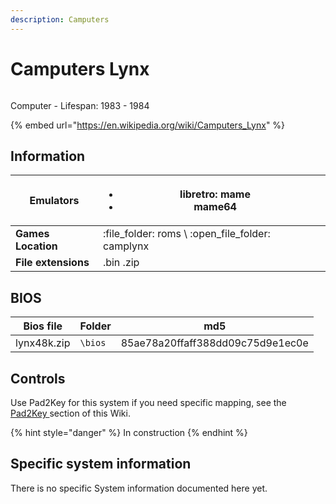 ```yaml
---
description: Camputers
---
```


# Camputers Lynx

<figure><img src="https://i.imgur.com/QIX6oYa.png" alt=""><figcaption></figcaption></figure>

Computer - Lifespan: 1983 - 1984

{% embed url="https://en.wikipedia.org/wiki/Camputers_Lynx" %}

## Information

| **Emulators**       | <ul><li>libretro: mame</li><li>mame64</li></ul>     |   |
| ------------------- | --------------------------------------------------- | - |
| **Games Location**  | :file\_folder: roms \ :open\_file\_folder: camplynx |   |
| **File extensions** | .bin .zip                                           |   |

## BIOS

| Bios file   | Folder  | md5                              |
| ----------- | ------- | -------------------------------- |
| lynx48k.zip | `\bios` | 85ae78a20ffaff388dd09c75d9e1ec0e |

## Controls

Use Pad2Key for this system if you need specific mapping, see the [Pad2Key ](../../controllers/pad2key.md)section of this Wiki.

{% hint style="danger" %}
In construction
{% endhint %}

## Specific system information

There is no specific System information documented here yet.
